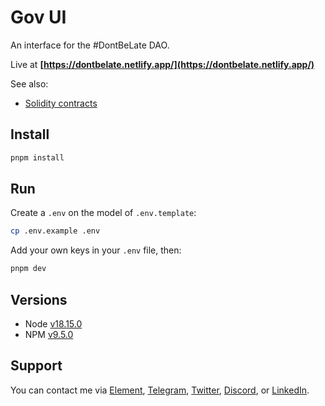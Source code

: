 # Gov UI

An interface for the #DontBeLate DAO.

Live at **[https://dontbelate.netlify.app/](https://dontbelate.netlify.app/)**

See also:

- [Solidity contracts](https://github.com/w3hc/dontbelate-dao-contracts)

## Install

```sh
pnpm install
```

## Run

Create a `.env` on the model of `.env.template`:

```sh
cp .env.example .env
```

Add your own keys in your `.env` file, then:

```sh
pnpm dev
```

## Versions

- Node [v18.15.0](https://nodejs.org/uk/blog/release/v18.15.0/)
- NPM [v9.5.0](https://github.com/npm/cli/releases/tag/v9.5.0)

## Support

You can contact me via [Element](https://matrix.to/#/@julienbrg:matrix.org), [Telegram](https://t.me/julienbrg), [Twitter](https://twitter.com/julienbrg), [Discord](https://discord.gg/uSxzJp3J76), or [LinkedIn](https://www.linkedin.com/in/julienberanger/).

